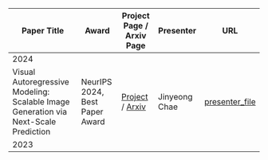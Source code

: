 
| Paper Title | Award | Project Page / Arxiv Page | Presenter | URL | 
| --------| -------- | -------- | -------- | -------- |
| 2024 |||||
| Visual Autoregressive Modeling: Scalable Image Generation via Next-Scale Prediction | NeurIPS 2024, Best Paper Award | [Project](https://github.com/FoundationVision/VAR) / [Arxiv](https://arxiv.org/pdf/2404.02905) | Jinyeong Chae | [presenter_file](https://github.com/Pseudo-Lab/Best_Vision_Paper/blob/main/presentations/NeurlPS/%5BNeurIPS%202024%5D%20Visual%20Autoregressive%20Modeling_%20Scalable%20Image%20Generation%20%20via%20Next-Scale%20Prediction%20(Best%20Paper).pdf) |
| 2023 |||||
